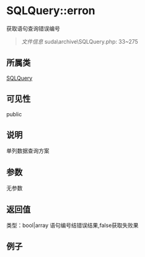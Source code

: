 # SQLQuery::erron
获取语句查询错误编号
> *文件信息* suda\archive\SQLQuery.php: 33~275
## 所属类 

[SQLQuery](../SQLQuery.md)

## 可见性

  public  
## 说明

单列数据查询方案


## 参数

无参数

## 返回值
类型：bool|array
 语句编号结错误结果,false获取失败果

## 例子